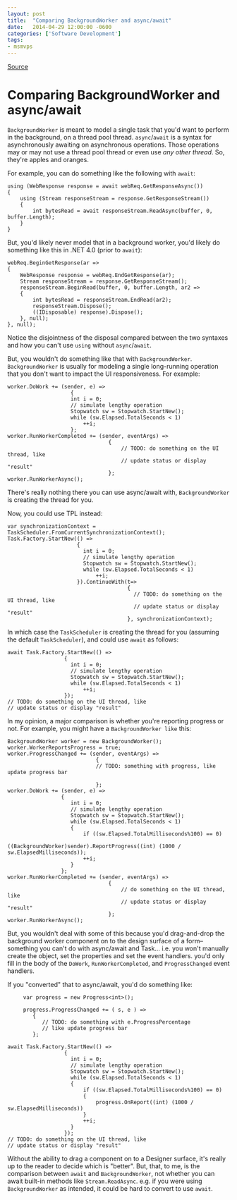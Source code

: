 ```yaml
---
layout: post
title:  "Comparing BackgroundWorker and async/await"
date:   2014-04-29 12:00:00 -0600
categories: ['Software Development']
tags:
- msmvps
---
```

[Source](http://pr-blog.azurewebsites.net/2014/04/30/comparing-backgroundworker-and-asyncawait/ "Permalink to Comparing BackgroundWorker and async/await")

# Comparing BackgroundWorker and async/await

`BackgroundWorker` is meant to model a single task that you'd want to perform in the background, on a thread pool thread. `async`/`await` is a syntax for asynchronously awaiting on asynchronous operations. Those operations may or may not use a thread pool thread or even use _any other thread_. So, they're apples and oranges.

For example, you can do something like the following with `await`:
    
    
    using (WebResponse response = await webReq.GetResponseAsync())
    {
        using (Stream responseStream = response.GetResponseStream())
        {
            int bytesRead = await responseStream.ReadAsync(buffer, 0, buffer.Length);
        }
    }
    

But, you'd likely never model that in a background worker, you'd likely do something like this in .NET 4.0 (prior to `await`):
    
    
    webReq.BeginGetResponse(ar =>
    {
        WebResponse response = webReq.EndGetResponse(ar);
        Stream responseStream = response.GetResponseStream();
        responseStream.BeginRead(buffer, 0, buffer.Length, ar2 =>
        {
            int bytesRead = responseStream.EndRead(ar2);
            responseStream.Dispose();
            ((IDisposable) response).Dispose();
        }, null);
    }, null);
    

Notice the disjointness of the disposal compared between the two syntaxes and how you can't use `using` without `async`/`await`.

But, you wouldn't do something like that with `BackgroundWorker`. `BackgroundWorker` is usually for modeling a single long-running operation that you don't want to impact the UI responsiveness. For example:
    
    
    worker.DoWork += (sender, e) =>
                        {
                        int i = 0;
                        // simulate lengthy operation
                        Stopwatch sw = Stopwatch.StartNew();
                        while (sw.Elapsed.TotalSeconds < 1)
                            ++i;
                        };
    worker.RunWorkerCompleted += (sender, eventArgs) =>
                                    {
                                        // TODO: do something on the UI thread, like
                                        // update status or display "result"
                                    };
    worker.RunWorkerAsync();
    

There's really nothing there you can use async/await with, `BackgroundWorker` is creating the thread for you.

Now, you could use TPL instead:
    
    
    var synchronizationContext = TaskScheduler.FromCurrentSynchronizationContext();
    Task.Factory.StartNew(() =>
                          {
                            int i = 0;
                            // simulate lengthy operation
                            Stopwatch sw = Stopwatch.StartNew();
                            while (sw.Elapsed.TotalSeconds < 1)
                                ++i;
                          }).ContinueWith(t=>
                                          {
                                            // TODO: do something on the UI thread, like
                                            // update status or display "result"
                                          }, synchronizationContext);
    

In which case the `TaskScheduler` is creating the thread for you (assuming the default `TaskScheduler`), and could use `await` as follows:
    
    
    await Task.Factory.StartNew(() =>
                      {
                        int i = 0;
                        // simulate lengthy operation
                        Stopwatch sw = Stopwatch.StartNew();
                        while (sw.Elapsed.TotalSeconds < 1)
                            ++i;
                      });
    // TODO: do something on the UI thread, like
    // update status or display "result"
    

In my opinion, a major comparison is whether you're reporting progress or not. For example, you might have a `BackgroundWorker like` this:
    
    
    BackgroundWorker worker = new BackgroundWorker();
    worker.WorkerReportsProgress = true;
    worker.ProgressChanged += (sender, eventArgs) =>
                                {
                                // TODO: something with progress, like update progress bar
    
                                };
    worker.DoWork += (sender, e) =>
                     {
                        int i = 0;
                        // simulate lengthy operation
                        Stopwatch sw = Stopwatch.StartNew();
                        while (sw.Elapsed.TotalSeconds < 1)
                        {
                            if ((sw.Elapsed.TotalMilliseconds%100) == 0)
                                ((BackgroundWorker)sender).ReportProgress((int) (1000 / sw.ElapsedMilliseconds));
                            ++i;
                        }
                     };
    worker.RunWorkerCompleted += (sender, eventArgs) =>
                                    {
                                        // do something on the UI thread, like
                                        // update status or display "result"
                                    };
    worker.RunWorkerAsync();
    

But, you wouldn't deal with some of this because you'd drag-and-drop the background worker component on to the design surface of a form–something you can't do with async/await and Task… i.e. you won't manually create the object, set the properties and set the event handlers. you'd only fill in the body of the `DoWork`, `RunWorkerCompleted`, and `ProgressChanged` event handlers.

If you "converted" that to async/await, you'd do something like:
    
    
         var progress = new Progress<int>();
    
         progress.ProgressChanged += ( s, e ) =>
            {
               // TODO: do something with e.ProgressPercentage
               // like update progress bar
            };
    
    await Task.Factory.StartNew(() =>
                      {
                        int i = 0;
                        // simulate lengthy operation
                        Stopwatch sw = Stopwatch.StartNew();
                        while (sw.Elapsed.TotalSeconds < 1)
                        {
                            if ((sw.Elapsed.TotalMilliseconds%100) == 0)
                            {
                                progress.OnReport((int) (1000 / sw.ElapsedMilliseconds))
                            }
                            ++i;
                        }
                      });
    // TODO: do something on the UI thread, like
    // update status or display "result"
    

Without the ability to drag a component on to a Designer surface, it's really up to the reader to decide which is "better". But, that, to me, is the comparison between `await` and `BackgroundWorker`, not whether you can await built-in methods like `Stream.ReadAsync`. e.g. if you were using `BackgroundWorker` as intended, it could be hard to convert to use `await`.

